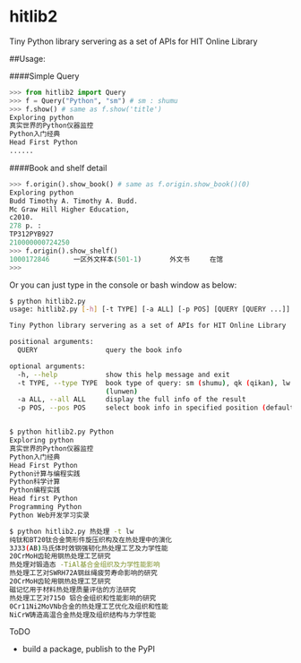 hitlib2
=======

Tiny Python library servering as a set of APIs for HIT Online Library

##Usage:

####Simple Query
```python
>>> from hitlib2 import Query
>>> f = Query("Python", "sm") # sm : shumu
>>> f.show() # same as f.show('title')
Exploring python 
真实世界的Python仪器监控
Python入门经典
Head First Python
......
```
####Book and shelf detail
```python
>>> f.origin().show_book() # same as f.origin.show_book()(0)
Exploring python 
Budd Timothy A. Timothy A. Budd.
Mc Graw Hill Higher Education,
c2010.
278 p. :
TP312PYB927
210000000724250
>>> f.origin().show_shelf()
1000172846		一区外文样本(501-1)		外文书		在馆	
>>> 


```

Or you can just type in the console or bash window as below:

```bash
$ python hitlib2.py
usage: hitlib2.py [-h] [-t TYPE] [-a ALL] [-p POS] [QUERY [QUERY ...]]

Tiny Python library servering as a set of APIs for HIT Online Library

positional arguments:
  QUERY                 query the book info

optional arguments:
  -h, --help            show this help message and exit
  -t TYPE, --type TYPE  book type of query: sm (shumu), qk (qikan), lw
                        (lunwen)
  -a ALL, --all ALL     display the full info of the result
  -p POS, --pos POS     select book info in specified position (default: 1)


$ python hitlib2.py Python
Exploring python 
真实世界的Python仪器监控
Python入门经典
Head First Python
Python计算与编程实践
Python科学计算
Python编程实践
Head first Python 
Programming Python 
Python Web开发学习实录

$ python hitlib2.py 热处理 -t lw
纯钛和BT20钛合金筒形件旋压织构及在热处理中的演化
3J33(AB)马氏体时效钢强韧化热处理工艺及力学性能
20CrMoH齿轮用钢热处理工艺研究
热处理对锻造态 -TiAl基合金组织及力学性能影响
热处理工艺对SWRH72A钢丝绳疲劳寿命影响的研究
20CrMoH齿轮用钢热处理工艺研究
磁记忆用于材料热处理质量评估的方法研究
热处理工艺对7150 铝合金组织和性能影响的研究
0Cr11Ni2MoVNb合金的热处理工艺优化及组织和性能
NiCrW铸造高温合金热处理及组织结构与力学性能
```
ToDO
* build a package, publish to the PyPI

